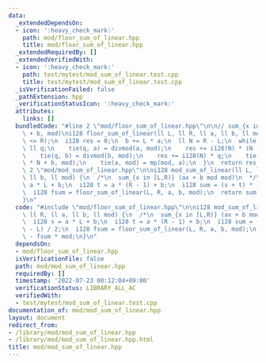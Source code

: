 ```yaml
---
data:
  _extendedDependsOn:
  - icon: ':heavy_check_mark:'
    path: mod/floor_sum_of_linear.hpp
    title: mod/floor_sum_of_linear.hpp
  _extendedRequiredBy: []
  _extendedVerifiedWith:
  - icon: ':heavy_check_mark:'
    path: test/mytest/mod_sum_of_linear.test.cpp
    title: test/mytest/mod_sum_of_linear.test.cpp
  _isVerificationFailed: false
  _pathExtension: hpp
  _verificationStatusIcon: ':heavy_check_mark:'
  attributes:
    links: []
  bundledCode: "#line 2 \"mod/floor_sum_of_linear.hpp\"\n\n// sum_{x in [L,R)} floor(ax\
    \ + b, mod)\ni128 floor_sum_of_linear(ll L, ll R, ll a, ll b, ll mod) {\n  assert(L\
    \ <= R);\n  i128 res = 0;\n  b += L * a;\n  ll N = R - L;\n  while (N) {\n   \
    \ ll q;\n    tie(q, a) = divmod(a, mod);\n    res += i128(N) * (N - 1) / 2 * q;\n\
    \    tie(q, b) = divmod(b, mod);\n    res += i128(N) * q;\n    tie(N, b) = divmod(a\
    \ * N + b, mod);\n    tie(a, mod) = mp(mod, a);\n  }\n  return res;\n}\n#line\
    \ 2 \"mod/mod_sum_of_linear.hpp\"\n\ni128 mod_sum_of_linear(ll L, ll R, ll a,\
    \ ll b, ll mod) {\n  /*\n  sum_{x in [L,R)} (ax + b mod mod)\n  */\n  i128 s =\
    \ a * L + b;\n  i128 t = a * (R - 1) + b;\n  i128 sum = (s + t) * (R - L) / 2;\n\
    \  i128 fsum = floor_sum_of_linear(L, R, a, b, mod);\n  return sum - fsum * mod;\n\
    }\n"
  code: "#include \"mod/floor_sum_of_linear.hpp\"\n\ni128 mod_sum_of_linear(ll L,\
    \ ll R, ll a, ll b, ll mod) {\n  /*\n  sum_{x in [L,R)} (ax + b mod mod)\n  */\n\
    \  i128 s = a * L + b;\n  i128 t = a * (R - 1) + b;\n  i128 sum = (s + t) * (R\
    \ - L) / 2;\n  i128 fsum = floor_sum_of_linear(L, R, a, b, mod);\n  return sum\
    \ - fsum * mod;\n}\n"
  dependsOn:
  - mod/floor_sum_of_linear.hpp
  isVerificationFile: false
  path: mod/mod_sum_of_linear.hpp
  requiredBy: []
  timestamp: '2022-07-23 00:12:04+09:00'
  verificationStatus: LIBRARY_ALL_AC
  verifiedWith:
  - test/mytest/mod_sum_of_linear.test.cpp
documentation_of: mod/mod_sum_of_linear.hpp
layout: document
redirect_from:
- /library/mod/mod_sum_of_linear.hpp
- /library/mod/mod_sum_of_linear.hpp.html
title: mod/mod_sum_of_linear.hpp
---
```

